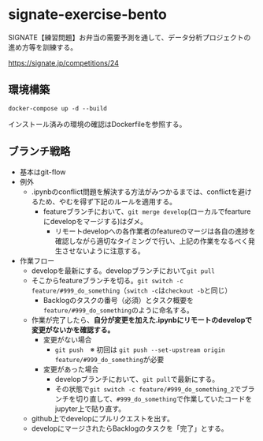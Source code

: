 # signate-exercise-bento
SIGNATE【練習問題】お弁当の需要予測を通して、データ分析プロジェクトの進め方等を訓練する。

https://signate.jp/competitions/24

## 環境構築

`docker-compose up -d --build`

インストール済みの環境の確認はDockerfileを参照する。

## ブランチ戦略
* 基本はgit-flow
* 例外
  * .ipynbのconflict問題を解決する方法がみつかるまでは、conflictを避けるため、やむを得ず下記のルールを適用する。
    * featureブランチにおいて、`git merge develop`(ローカルでfeartureにdevelopをマージする)はダメ。
      * リモートdevelopへの各作業者のfeatureのマージは各自の進捗を確認しながら適切なタイミングで行い、上記の作業をなるべく発生させないように注意する。
* 作業フロー
  * developを最新にする。developブランチにおいて`git pull`
  * そこからfeatureブランチを切る。`git switch -c feature/#999_do_something`（`switch -c`は`checkout -b`と同じ）
    * Backlogのタスクの番号（必須）とタスク概要を`feature/#999_do_something`のように命名する。
  * 作業が完了したら、**自分が変更を加えた.ipynbにリモートのdevelopで変更がないかを確認する。**
    * 変更がない場合
      * `git push`　※ 初回は `git push --set-upstream origin feature/#999_do_something`が必要
    * 変更があった場合
      * developブランチにおいて、`git pull`で最新にする。
      * その状態で`git switch -c feature/#999_do_something_2`でブランチを切り直して、`#999_do_something`で作業していたコードをjupyter上で貼り直す。
  * github上でdevelopにプルリクエストを出す。
  * developにマージされたらBacklogのタスクを「完了」とする。
